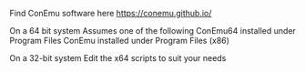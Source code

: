 Find ConEmu software here
    https://conemu.github.io/

On a 64 bit system
Assumes one of the following
    ConEmu64 installed under Program Files
    ConEmu installed under Program Files (x86)

On a 32-bit system
    Edit the x64 scripts to suit your needs